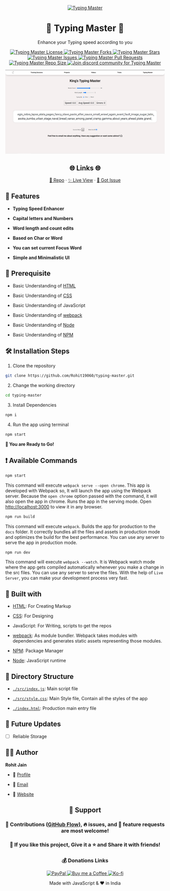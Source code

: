 <p align="center">
  <a href="https://github.com/Rohit19060/typing-master" target="_blank" title="Typing Master">
    <img src="https://kingtechnologies.in/assets/images/logo.png" width="80px" alt="Typing Master" />
  </a>
</p>
<h1 align="center">🌟 Typing Master 🌟</h1>
<p align="center">Enhance your Typing speed according to you</p>

<p align="center">
<a href="https://github.com/Rohit19060/typing-master/blob/master/LICENSE" target="_blank" title="License">
<img src="https://img.shields.io/github/license/Rohit19060/typing-master?label=License&logo=Github&style=flat-square" alt="Typing Master License" />
</a>
<a href="https://github.com/Rohit19060/typing-master/fork" target="_blank" title="Forks">
<img src="https://img.shields.io/github/forks/Rohit19060/typing-master?label=Forks&logo=Github&style=flat-square" alt="Typing Master Forks"/>
</a>
<a href="https://github.com/Rohit19060/typing-master/stargazers" target="_blank" title="Stars">
<img src="https://img.shields.io/github/stars/Rohit19060/typing-master?label=Stars&logo=Github&style=flat-square" alt="Typing Master Stars"/>
</a>
<a href="https://github.com/Rohit19060/typing-master/issues" target="_blank" title="Issues">
<img src="https://img.shields.io/github/issues/Rohit19060/typing-master?label=Issues&logo=Github&style=flat-square" alt="Typing Master Issues"/>
</a>
<a href="https://github.com/Rohit19060/typing-master/pulls" target="_blank" title="Pull Requests">
<img src="https://img.shields.io/github/issues-pr/Rohit19060/typing-master?label=Pull%20Requests&logo=Github&style=flat-square" alt="Typing Master Pull Requests"/>
</a>
<a href="https://github.com/Rohit19060/typing-master" target="_blank" title="Repo Size">
<img src="https://img.shields.io/github/repo-size/Rohit19060/typing-master?label=Repo%20Size&logo=Github&style=flat-square" alt="Typing Master Repo Size"/>
</a>
<a href="https://discord.gg/2wpHNSjwm2" target="_blank" title="Join Community">
<img src="https://img.shields.io/discord/737854816402800690?color=%236d82cb&label=Join%20Community&logo=discord&logoColor=%23FFFFFF&style=flat-square" alt="Join discord community for Typing Master"/>
</a>
</p>

<p align="center" title="Typing Master gif"><img src="./assets/images/main.png" alt="Typing Master" /></p>

<h2 align="center">🌐 Links 🌐</h2>
<p align="center">
    <a href="https://github.com/Rohit19060/typing-master" target="_blank" title="Typing Master Repo">📂 Repo</a>
    ·
    <a href="https://kingtechnologies.in/Typing%20Master" target="_blank" title="Visit">✨ Live View</a>
    ·
    <a href="https://github.com/Rohit19060/typing-master/issues/new/choose" target="_blank" title="🐛Report Bug/🎊Request Feature">🚀 Got Issue</a>
</p>

## 🚀 Features

- **Typing Speed Enhancer**

- **Capital letters and Numbers**

- **Word length and count edits**

- **Based on Char or Word**

- **You can set current Focus Word**

- **Simple and Minimalistic UI**

## 🦋 Prerequisite

- Basic Understanding of [HTML](https://youtu.be/JHv2jmnrLlA "HTML - First Step Towards Web Development")

- Basic Understanding of [CSS](https://youtu.be/d1tP7ow7HbQ "CSS - Second Step Towards Web Development")

- Basic Understanding of JavaScript

- Basic Understanding of [webpack](https://webpack.js.org/ "webpack")

- Basic Understanding of [Node](https://nodejs.org/ "Node")

- Basic Understanding of [NPM](https://www.npmjs.com/ "NPM")

## 🛠️ Installation Steps

1. Clone the repository

```Bash
git clone https://github.com/Rohit19060/typing-master.git
```

2. Change the working directory

```Bash
cd typing-master
```

3. Install Dependencies

```Bash
npm i
```

4. Run the app using terminal

```Bash
npm start
```

**🎇 You are Ready to Go!**

## ❗ Available Commands

```Bash
npm start
```

This command will execute `webpack serve --open chrome`. This app is developed with Webpack so, It will launch the app using the Webpack server. Because the `open chrome` option passed with the command, it will also open the app in chrome. Runs the app in the serving mode. Open [http://localhost:3000](http://localhost:3000) to view it in any browser.

```Bash
npm run build
```

This command will execute `webpack`. Builds the app for production to the `docs` folder. It correctly bundles all the files and assets in production mode and optimizes the build for the best performance. You can use any server to serve the app in production mode.

```Bash
npm run dev
```

This command will execute `webpack --watch`. It is Webpack watch mode where the app gets compiled automatically whenever you make a change in the src files. You can use any server to serve the files. With the help of `Live Server`, you can make your development process very fast.

## 👷 Built with

- [HTML](https://youtu.be/JHv2jmnrLlA "HTML - First Step Towards Web Development"): For Creating Markup

- [CSS](https://youtu.be/d1tP7ow7HbQ "CSS - Second Step Towards Web Development"): For Designing

- JavaScript: For Writing, scripts to get the repos

- [webpack](https://webpack.js.org/ "webpack"): As module bundler. Webpack takes modules with dependencies and generates static assets representing those modules.

- [NPM](https://www.npmjs.com/ "NPM"): Package Manager

- [Node](https://nodejs.org/en/ "Node"): JavaScript runtime

## 📂 Directory Structure

- [`./src/index.js`](https://github.com/Rohit19060/typing-master/blob/main/src/index.js "Script"): Main script file

- [`./src/style.css`](https://github.com/Rohit19060/typing-master/blob/main/src/style.css "Style"): Main Style file, Contain all the styles of the app

- [`./index.html`](https://github.com/Rohit19060/typing-master/blob/main/index.html "Typing Master"): Production main entry file

## 🎊 Future Updates

- [ ] Reliable Storage

## 🧑🏻 Author

**Rohit Jain**

- 🌌 [Profile](https://github.com/rohit19060 "Rohit Jain")

- 🏮 [Email](mailto:rohitjain19060@gmail.com?subject=Hi%20from%20Typing%20Master "Hi!")

- 🦁 [Website](https://kingtechnologies.in "Welcome")

<h2 align="center">🤝 Support</h2>

<h3 align="center">🎀 Contributions (<a href="https://guides.github.com/introduction/flow" title="GitHub Flow">GitHub Flow</a>), 🔥 issues, and 🥮 feature requests are most welcome!</h3>

<h3 align="center">💙 If you like this project, Give it a ⭐ and Share it with friends!</h3>
<h3 align="center">💰 Donations Links</h3>
<p align="center">
<a href="https://www.paypal.me/kingrohitJ" target="_blank" title="PayPal"><img src="https://kingtechnologies.in/assets/images/paypal.png" alt="PayPal"/>
<a href="https://www.buymeacoffee.com/rohitjain" target="Buy me a Coffee/" title="Buy me a Coffee"><img src="https://kingtechnologies.in/assets/images/coffee.png" alt="Buy me a Coffee"/>
<a href="https://ko-fi.com/rohitjain" target="_blank" title="Ko-fi"><img src="https://kingtechnologies.in/assets/images/kofi.png" alt="Ko-fi"/></a>
</p>

<p align="center">Made with JavaScript & ❤️ in India</p>
